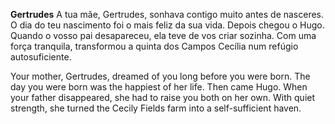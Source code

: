 **Gertrudes**
A tua mãe, Gertrudes, sonhava contigo muito antes de nasceres. O dia do teu nascimento foi o mais feliz da sua vida. Depois chegou o Hugo. Quando o vosso pai desapareceu, ela teve de vos criar sozinha. Com uma força tranquila, transformou a quinta dos Campos Cecília num refúgio autosuficiente.

Your mother, Gertrudes, dreamed of you long before you were born. The day you were born was the happiest of her life. Then came Hugo. When your father disappeared, she had to raise you both on her own. With quiet strength, she turned the Cecily Fields farm into a self-sufficient haven.








